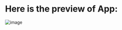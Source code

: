 # Here is the preview of App:

![image](https://user-images.githubusercontent.com/82041920/211617657-f02f029a-cffb-41e5-b854-95a002f001f5.png)


